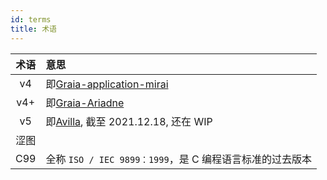 ```yaml
---
id: terms
title: 术语
---
```


|术语|意思|
|:--:|:--|
|v4|即[Graia-application-mirai](https://pypi.org/project/graia-application-mirai/)|
|v4+|即[Graia-Ariadne](https://pypi.org/project/graia-ariadne/)|
|v5|即[Avilla](https://pypi.org/project/avilla-core/), 截至 2021.12.18, 还在 WIP|
|涩图|<div style="background-color:var(--c-text);border-radius:3px;width:200px;height:1.3em"></div>|
|C99|全称 `ISO / IEC 9899：1999`，是 C 编程语言标准的过去版本 |